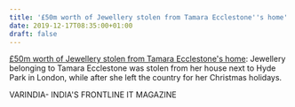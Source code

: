 ```yaml
---
title: '£50m worth of Jewellery stolen from Tamara Ecclestone''s home'
date: 2019-12-17T08:35:00+01:00
draft: false
---
```


[£50m worth of Jewellery stolen from Tamara Ecclestone's home](https://varindia.com/news/50m-worth-of-jewellery-stolen-from-tamara-ecclestones-home#.XfiFTfvoxF8.blogger): Jewellery belonging to Tamara Ecclestone was stolen from her house next to Hyde Park in London, while after she left the country for her Christmas holidays.  
  
VARINDIA- INDIA'S FRONTLINE IT MAGAZINE